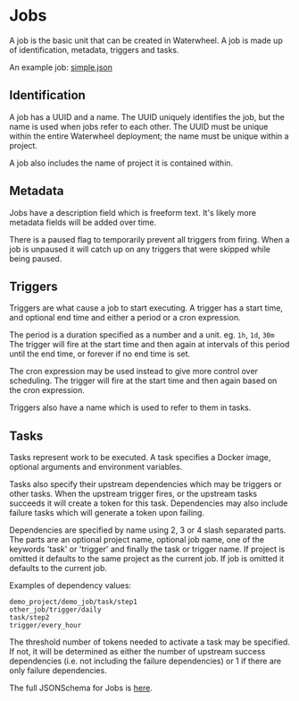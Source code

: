 # Jobs

A job is the basic unit that can be created in Waterwheel.
A job is made up of identification, metadata, triggers and tasks.

An example job: [simple.json](../sample/jobs/simple.json)

## Identification

A job has a UUID and a name. The UUID uniquely identifies the job, but the name
is used when jobs refer to each other. The UUID must be unique within the entire
Waterwheel deployment; the name must be unique within a project.

A job also includes the name of project it is contained within.

## Metadata

Jobs have a description field which is freeform text. It's likely more 
metadata fields will be added over time.

There is a paused flag to temporarily prevent all triggers from firing. When 
a job is unpaused it will catch up on any triggers that were skipped while 
being paused.

## Triggers

Triggers are what cause a job to start executing. A trigger has a start time,
and optional end time and either a period or a cron expression.

The period is a duration specified as a number and a unit. eg. `1h`, `1d`, `30m`
The trigger will fire at the start time and then again at intervals of this 
period until the end time, or forever if no end time is set.

The cron expression may be used instead to give more control over scheduling.
The trigger will fire at the start time and then again based on the cron 
expression.

Triggers also have a name which is used to refer to them in tasks.

## Tasks

Tasks represent work to be executed. A task specifies a Docker image, 
optional arguments and environment variables.

Tasks also specify their upstream dependencies which may be triggers or 
other tasks. When the upstream trigger fires, or the upstream tasks succeeds 
it will create a token for this task. Dependencies may also include 
failure tasks which will generate a token upon failing.

Dependencies are specified by name using 2, 3 or 4 slash separated parts. 
The parts are an optional project name, optional job name, one of the 
keywords 'task' or 'trigger' and finally the task or trigger name. If 
project is omitted it defaults to the same project as the current job. If 
job is omitted it defaults to the current job.

Examples of dependency values:

```
demo_project/demo_job/task/step1
other_job/trigger/daily
task/step2
trigger/every_hour
```

The threshold number of tokens needed to activate a task may be specified. If 
not, it will be determined as either the number of upstream success dependencies
(i.e. not including the failure dependencies) or 1 if there are only failure 
dependencies.

The full JSONSchema for Jobs is [here](./job-schema.json).
